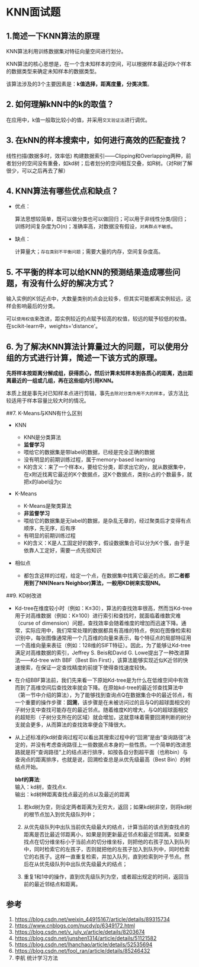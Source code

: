 
# KNN面试题

## 1.简述一下KNN算法的原理

KNN算法利用训练数据集对特征向量空间进行划分。

KNN算法的核心思想是，在一个含未知样本的空间，可以根据样本最近的k个样本的数据类型来确定未知样本的数据类型。

该算法涉及的3个主要因素是：**k值选择，距离度量，分类决策**。

## 2. 如何理解kNN中的k的取值？

在应用中，k值一般取比较小的值，并采用`交叉验证法`进行调优。

## 3. 在kNN的样本搜索中，如何进行高效的匹配查找？

线性扫描(数据多时，效率低)
构建数据索引——Clipping和Overlapping两种，前者划分的空间没有重叠，如kd树；后者划分的空间相互交叠，如R树。（对R树了解很少，可以之后再去了解）

## 4. KNN算法有哪些优点和缺点？

- 优点：

  ​	算法思想较简单，既可以做分类也可以做回归；可以用于非线性分类/回归；训练时间复杂度为O(n)；准确率高，对数据没有假设，`对离群点不敏感`。     

- 缺点：

  ​	计算量大；`存在类别不平衡问题`；需要大量的内存，空间复杂度高。

## 5. 不平衡的样本可以给KNN的预测结果造成哪些问题，有没有什么好的解决方式？
输入实例的K邻近点中，大数量类别的点会比较多，但其实可能都离实例较远，这样会影响最后的分类。 

可以`使用权值`来改进，距实例较近的点赋予较高的权值，较远的赋予较低的权值。在scikit-learn中，weights='distance'。

## 6. 为了解决KNN算法计算量过大的问题，可以使用分组的方式进行计算，简述一下该方式的原理。

**先将样本按距离分解成组，获得质心，然后计算未知样本到各质心的距离，选出距离最近的一组或几组，再在这些组内引用KNN。**     

本质上就是事先对已知样本点进行剪辑，事先`去除对分类作用不大的样本`，该方法比较适用于样本容量比较大时的情况。



##7. K-Means与KNN有什么区别
- KNN
	+ KNN是分类算法 
	+ **监督学习** 
	+ 喂给它的数据集是带label的数据，已经是完全正确的数据
	+ 没有明显的前期训练过程，属于memory-based learning	
	+ K的含义：来了一个样本x，要给它分类，即求出它的y，就从数据集中，在x附近找离它最近的K个数据点，这K个数据点，类别c占的个数最多，就把x的label设为c

- K-Means
	+ K-Means是聚类算法 
	+ **非监督学习** 
	+ 喂给它的数据集是无label的数据，是杂乱无章的，经过聚类后才变得有点顺序，先无序，后有序
	+ 有明显的前期训练过程
	+ K的含义：K是人工固定好的数字，假设数据集合可以分为K个簇，由于是依靠人工定好，需要一点先验知识

- 相似点
	- 都包含这样的过程，给定一个点，在数据集中找离它最近的点。即**二者都用到了NN(Nears Neighbor)算法，一般用KD树来实现NN。**

##9. KD树改进   
- Kd-tree在维度较小时（例如：K≤30），算法的查找效率很高，然而当Kd-tree用于对高维数据（例如：K≥100）进行索引和查找时，就面临着维数灾难（curse of dimension）问题，查找效率会随着维度的增加而迅速下降。通常，实际应用中，我们常常处理的数据都具有高维的特点，例如在图像检索和识别中，每张图像通常用一个几百维的向量来表示，每个特征点的局部特征用一个高维向量来表征（例如：128维的SIFT特征）。因此，为了能够让Kd-tree满足对高维数据的索引，Jeffrey S. Beis和David G. Lowe提出了一种改进算法——Kd-tree with BBF（Best Bin First），该算法能够实现近似K近邻的快速搜索，在保证一定查找精度的前提下使得查找速度较快。

- 在介绍BBF算法前，我们先来看一下原始Kd-tree是为什么在低维空间中有效而到了高维空间后查找效率就会下降。在原始kd-tree的最近邻查找算法中（第一节中介绍的算法），为了能够找到查询点Q在数据集合中的最近邻点，有一个重要的操作步骤：**回溯**，该步骤是在未被访问过的且与Q的超球面相交的子树分支中查找可能存在的最近邻点。随着维度K的增大，与Q的超球面相交的超矩形（子树分支所在的区域）就会增加，这就意味着需要回溯判断的树分支就会更多，从而算法的查找效率便会下降很大。 

- 从上述标准的kd树查询过程可以看出其搜索过程中的“回溯”是由“查询路径”决定的，并没有考虑查询路径上一些数据点本身的一些性质。一个简单的改进思路就是将“查询路径”上的结点进行排序，如按各自分割超平面（也称bin）与查询点的距离排序，也就是说，回溯检查总是从优先级最高（Best Bin）的树结点开始。

  **bbf的算法**:      
  输入：kd树，查找点x.     
  输出：kd树种距离查找点最近的点以及最近的距离

  1. 若kd树为空，则设定两者距离为无穷大，返回；如果kd树非空，则将kd树的根节点加入到优先级队列中；

  2. 从优先级队列中出队当前优先级最大的结点，计算当前的该点到查找点的距离是否比最近邻距离小，如果是则更新最近邻点和最近邻距离。如果查找点在切分维坐标小于当前点的切分维坐标，则把他的右孩子加入到队列中，同时检索它的左孩子，否则就把他的左孩子加入到队列中，同时检索它的右孩子。这样一直重复检索，并加入队列，直到检索到叶子节点。然后在从优先级队列中出队优先级最大的结点；
  3. 重复1和1中的操作，直到优先级队列为空，或者超出规定的时间，返回当前的最近邻结点和距离。

## 参考
1. https://blog.csdn.net/weixin_44915167/article/details/89315734 
2. https://www.cnblogs.com/nucdy/p/6349172.html
3. https://blog.csdn.net/v_july_v/article/details/8203674 
4. https://blog.csdn.net/junshen1314/article/details/51121582
5. https://blog.csdn.net/lhanchao/article/details/52535694 
6. https://blog.csdn.net/fool_ran/article/details/85246432
7. 李航 统计学习方法

